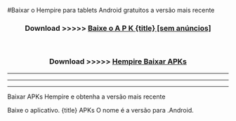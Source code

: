 #Baixar o Hempire   para tablets Android gratuitos a versão mais recente


<div align="center">
<h3>Download >>>>> <a href="https://pt-web.web.app/?pt= {title}">Baixe o A P K {title} [sem anúncios]</a></h3><br>

<h3>Download >>>>> <a href="https://pt-web.web.app/?pt= {title}">Hempire  Baixar APKs</a></h3>
</div>

----------------------------------------------------------

----------------------------------------------------------

----------------------------------------------------------

Baixar APKs Hempire  e obtenha a versão mais recente

Baixe o aplicativo. {title} APKs O nome é a versão para .Android.



